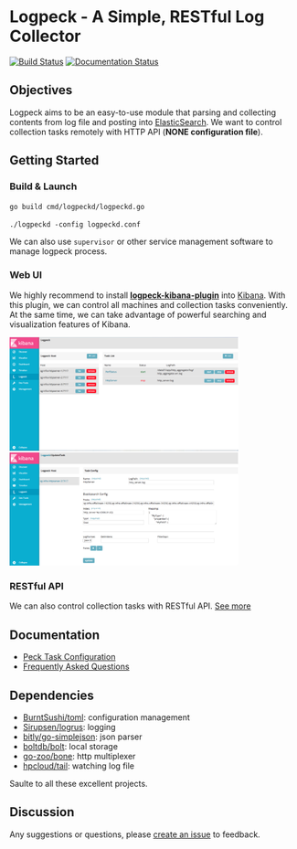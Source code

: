 # Logpeck - A Simple, RESTful Log Collector

[![Build Status](https://travis-ci.org/opera/logpeck.svg?branch=master)](https://travis-ci.org/opera/logpeck)
[![Documentation Status](https://img.shields.io/badge/中文文档-最新-brightgreen.svg)](README-cn.md)

## Objectives
Logpeck aims to be an easy-to-use module that parsing and collecting contents from log file and posting into [ElasticSearch](https://github.com/elastic/elasticsearch). We want to control collection tasks remotely with HTTP API (**NONE configuration file**).

## Getting Started

### Build & Launch

`go build cmd/logpeckd/logpeckd.go`

`./logpeckd -config logpeckd.conf`

We can also use `supervisor` or other service management software to manage logpeck process.

### Web UI

We highly recommend to install [**logpeck-kibana-plugin**](https://github.com/opera/logpeck-kibana-plugin) into [Kibana](https://github.com/elastic/kibana). With this plugin, we can control all machines and collection tasks conveniently. At the same time, we can take advantage of powerful searching and visualization features of Kibana.

<p float="left">
  <img src="https://github.com/opera/resources/blob/master/logpeck/1.png" width="400" />
  <img src="https://github.com/opera/resources/blob/master/logpeck/2.png" width="400" /> 
</p>

### RESTful API

We can also control collection tasks with RESTful API. [See more](doc/restful.md)

## Documentation

 * [Peck Task Configuration](doc/task_config.md)
 * [Frequently Asked Questions](doc/FAQ.md)
 
## Dependencies

 * [BurntSushi/toml](github.com/BurntSushi/toml): configuration management
 * [Sirupsen/logrus](github.com/Sirupsen/logrus): logging
 * [bitly/go-simplejson](github.com/bitly/go-simplejson): json parser
 * [boltdb/bolt](github.com/boltdb/bolt): local storage
 * [go-zoo/bone](github.com/go-zoo/bone): http multiplexer
 * [hpcloud/tail](github.com/hpcloud/tail): watching log file
 
 Saulte to all these excellent projects.
 
## Discussion

Any suggestions or questions, please [create an issue](https://github.com/opera/logpeck/issues/new) to feedback.
